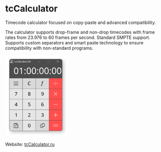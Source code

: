# tcCalculator

Timecode calculator focused on copy-paste and advanced compatibility.

The calculator supports drop-frame and non-drop timecodes with frame rates from 23.976 to 60 frames per second.
Standard SMPTE support. Supports custom separators and smart paste technology to ensure compatibility with non-standard programs. 

<img src="site\images\11.svg"  width="200" height="261">

Website: [tcCalculator.ru](https://tccalculator.ru)
